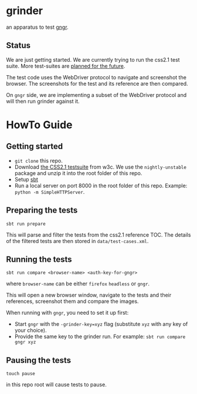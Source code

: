 # grinder
an apparatus to test [gngr](https://github.com/UprootLabs/gngr).

## Status
We are just getting started. We are currently trying to run the css2.1 test suite. More test-suites are [planned for the
future](https://github.com/UprootLabs/grinder/issues/8).

The test code uses the WebDriver protocol to navigate and screenshot the browser. The screenshots
for the test and its reference are then compared.

On `gngr` side, we are implementing a subset of the WebDriver protocol and will then run grinder against it.

# HowTo Guide

## Getting started

* `git clone` this repo.
* Download [the CSS2.1 testsuite](http://test.csswg.org/suites/css21_dev/) from w3c. We use the `nightly-unstable` package and
  unzip it into the root folder of this repo.
* Setup [sbt](http://www.scala-sbt.org/)
* Run a local server on port 8000 in the root folder of this repo. Example: `python -m SimpleHTTPServer`.

## Preparing the tests

```
sbt run prepare
```

This will parse and filter the tests from the css2.1 reference TOC. The details of the filtered tests are then
stored in `data/test-cases.xml`.


## Running the tests

```
sbt run compare <browser-name> <auth-key-for-gngr>
```

where `browser-name` can be either `firefox` `headless` or `gngr`.

This will open a new browser window, navigate to the tests and their references, screenshot them and compare the images.

When running with `gngr`, you need to set it up first:
   * Start `gngr` with the `-grinder-key=xyz` flag (substitute `xyz` with any key of your choice).
   * Provide the same key to the grinder run. For example: `sbt run compare gngr xyz`

## Pausing the tests

```
touch pause
```

in this repo root will cause tests to pause.
